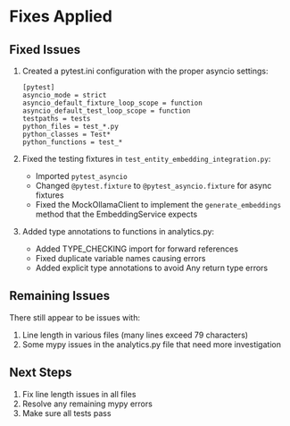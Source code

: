 # Fixes Applied

## Fixed Issues

1. Created a pytest.ini configuration with the proper asyncio settings:
   ```
   [pytest]
   asyncio_mode = strict
   asyncio_default_fixture_loop_scope = function
   asyncio_default_test_loop_scope = function
   testpaths = tests
   python_files = test_*.py
   python_classes = Test*
   python_functions = test_*
   ```

2. Fixed the testing fixtures in `test_entity_embedding_integration.py`:
   - Imported `pytest_asyncio`
   - Changed `@pytest.fixture` to `@pytest_asyncio.fixture` for async fixtures
   - Fixed the MockOllamaClient to implement the `generate_embeddings` method that the EmbeddingService expects

3. Added type annotations to functions in analytics.py:
   - Added TYPE_CHECKING import for forward references
   - Fixed duplicate variable names causing errors
   - Added explicit type annotations to avoid Any return type errors

## Remaining Issues

There still appear to be issues with:

1. Line length in various files (many lines exceed 79 characters)
2. Some mypy issues in the analytics.py file that need more investigation

## Next Steps

1. Fix line length issues in all files
2. Resolve any remaining mypy errors
3. Make sure all tests pass
